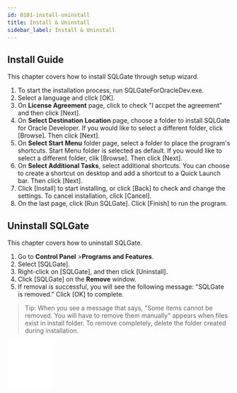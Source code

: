 ```yaml
---
id: 0101-install-uninstall
title: Install & Uninstall
sidebar_label: Install & Uninstall
---
```


## Install Guide

This chapter covers how to install SQLGate through setup wizard.

1. To start the installation process, run SQLGateForOracleDev.exe.
2. Select a language and click [OK].
3. On **License Agreement** page, click to check "I accpet the agreement" and then click [Next].
4. On **Select Destination Location** page, choose a folder to install SQLGate for Oracle Developer. If you would like to select a different folder, click [Browse]. Then click [Next].
5. On **Select Start Menu** folder page, select a folder to place the program's shortcuts. Start Menu folder is selected as default. If you would like to select a different folder, clik [Browse]. Then click [Next].
6. On **Select Additional Tasks**, select additional shortcuts. You can choose to create a shortcut on desktop and add a shortcut to a Quick Launch bar. Then click [Next].
7. Click [Install] to start installing, or click [Back] to check and change the settings. To cancel installation, click [Cancel].
8. On the last page, click [Run SQLGate]. Click [Finish] to run the program.



## Uninstall SQLGate
This chapter covers how to uninstall SQLGate.

1. Go to **Control Panel** >**Programs and Features**.
2. Select [SQLGate].
3. Right-click on [SQLGate], and then click [Uninstall].
4. Click [SQLGate] on the **Remove** window.
5. If removal is successful, you will see the following message: "SQLGate is removed." Click [OK] to complete.
> Tip: When you see a message that says, "Some items cannot be removed. You will have to remove them manually" appears when files exist in install folder. To remove completely, delete the folder created during installation.



![img](/img/en/sqlgate-logo.png)